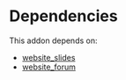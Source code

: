 # Dependencies

This addon depends on:

- [website_slides](https://github.com/bringout/oca-ocb-website)
- [website_forum](https://github.com/bringout/oca-ocb-website)
